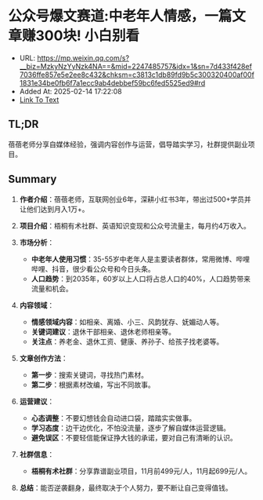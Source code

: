 # 公众号爆文赛道:中老年人情感，一篇文章赚300块!  小白别看
- URL: https://mp.weixin.qq.com/s?__biz=MzkyNzYyNzk4NA==&mid=2247485757&idx=1&sn=7d433f428ef7036ffe857e5e2ee8c432&chksm=c3813c1db89fd9b5c300320400af00f1831e34be0fb6f7a1ecc9ab4debbef59bc6fed5525ed9#rd
- Added At: 2025-02-14 17:22:08
- [Link To Text](2025-02-14-公众号爆文赛道-中老年人情感，一篇文章赚300块!-小白别看_raw.md)

## TL;DR
蓓蓓老师分享自媒体经验，强调内容创作与运营，倡导踏实学习，社群提供副业项目。

## Summary
1. **作者介绍**：蓓蓓老师，互联网创业6年，深耕小红书3年，带出过500+学员并让他们达到月入1万+。

2. **项目介绍**：梧桐有术社群、英语知识变现和公众号流量主，每月约4万收入。

3. **市场分析**：
   - **中老年人使用习惯**：35-55岁中老年人是主要读者群体，常用微博、哔哩哔哩、抖音，很少看公众号和今日头条。
   - **人口趋势**：到2035年，60岁以上人口将占总人口的40%，人口趋势带来流量和机会。

4. **内容领域**：
   - **情感领域内容**：如相亲、离婚、小三、风韵犹存、妩媚动人等。
   - **关键词建议**：退休干部相亲、退休老师相亲等。
   - **关注点**：养老金、退休工资、健康、养孙子、给孩子找老婆等。

5. **文章创作方法**：
   - **第一步**：搜索关键词，寻找热门素材。
   - **第二步**：根据素材改编，写出不同故事。

6. **运营建议**：
   - **心态调整**：不要幻想钱会自动进口袋，踏踏实实做事。
   - **学习态度**：边干边优化，不怕没流量，逐步了解自媒体运营逻辑。
   - **避免误区**：不要轻信能保证挣大钱的承诺，要对自己有清晰的认识。

7. **社群信息**：
   - **梧桐有术社群**：分享靠谱副业项目，11月前499元/人，11月起699元/人。

8. **总结**：能否逆袭翻身，最终取决于个人努力，要不断让自己变得值钱。
